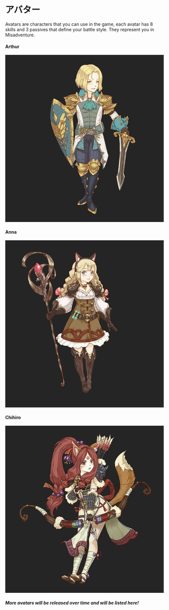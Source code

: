# アバター

Avatars are characters that you can use in the game, each avatar has 8 skills and 3 passives that define your battle style. They represent you in Misadventure.

#### Arthur

![](<../.gitbook/assets/image (23).png>)

#### Anna

![](<../.gitbook/assets/image (13).png>)

#### Chihiro

![](<../.gitbook/assets/image (5).png>)

#### _More avatars will be released over time and will be listed here!_



